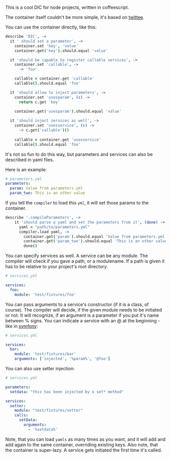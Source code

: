 This is a cool DIC for node projects, written in coffeescript.

The container itself couldn't be more simple, it's based on [twittee](https://github.com/fabpot/twittee "Twittee").

You can use the container directly, like this:
```coffeescript
describe 'DIC', ->
  it ' should set a parameter', ->
    container.set 'key', 'value'
    container.get('key').should.equal 'value'

  it 'should be capable to register callable services', ->
    container.set 'callable', ->
      -> 'foo'

    callable = container.get 'callable'
    callable().should.equal 'foo'

  it 'should allow to inject parameters', ->
    container.set 'usesparam', (c) ->
      return c.get 'key'

    container.get('usesparam').should.equal 'value'
  
  it 'should inject services as well', ->
    container.set 'usesservice', (c) ->
      -> c.get('callable')()
    
    callable = container.get 'usesservice'
    callable().should.equal 'foo'
```
It's not so fun to do this way, but parameters and services can also be described in yaml files.

Here is an example:
```yml
# parameters.yml
parameters:
  param: Value from parameters.yml
  param_two: This is an other value
```

If you tell the `compiler` to load this `yml`, it will set those params to the container.

```coffeescript
describe '.compileParameters', ->
    it 'should parse a yaml and set the parameters from it', (done) ->
      yaml = "path/to/parameters.yml"
      compiler.load yaml, ->
        container.get('param').should.equal 'Value from parameters.yml'
        container.get('param_two').should.equal 'This is an other value'
        done()
```

You can specify services as well. A service can be any module.
The compiler will check if you gave a path, or a modulename. If a path is given it has to be relative to your project's root directory.

```yml
# services.yml

services:
  foo:
    module: 'test/fixtures/foo'
```

You can pass arguments to a service's constructor (if it is a class, of course). The compiler will decide, if the given module needs to be initiated or not.
It will recognize, if an argument is a parameter if you put it's name between % signs. You can indicate a service with an @ at the beginning - like in [symfony](https://github.com/symfony/symfony "Symfony 2"):
```yml
# services.yml

services:
  bar:
    module: 'test/fixtures/bar'
    arguments: ['injected', '%param%', '@foo']
```

You can also use setter injection:
```yml
# services.yml

parameters:
  setdata: "this has been injected by a set* method"

services:
  setter:
    module: "test/fixtures/setter"
    calls:
      setData:
        arguments:
          - '%setdata%'
```

Note, that you can load `yamls` as many times as you want, and it will add and add again to the same container, overriding existing keys.
Also note, that the container is super-lazy. A service gets initiated the first time it's called.
